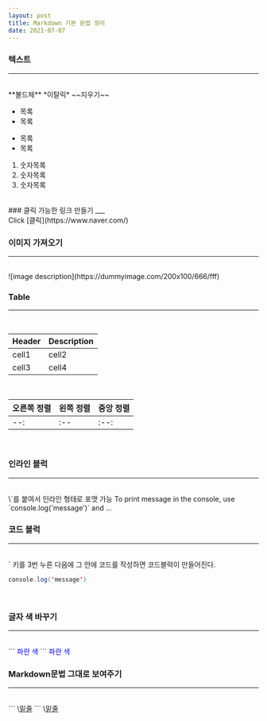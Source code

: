 ```yaml
---
layout: post
title: Markdown 기본 문법 정리
date: 2021-07-07
---
```


### 텍스트  
___
<br/>
**볼드체**  
*이탈릭*  
~~지우기~~  


* 목록
* 목록

- 목록
- 목록

1. 숫자목록
2. 숫자목록
3. 숫자목록

<br/>
### 클릭 가능한 링크 만들기
___
<br/>
Click [클릭](https://www.naver.com/)  
<br/>

### 이미지 가져오기
___
<br/>
![image description](https://dummyimage.com/200x100/666/fff)  
<br/>

### Table
___
<br/>

|Header|Description|
|:--|:--|
|cell1|cell2|
|cell3|cell4|

<br/>

|오른쪽 정렬|왼쪽 정렬|중앙 정렬|
|:--|:--|:--|
|\--:|\:--|\:--:|

<br/>

### 인라인 블럭
___
<br/>
\`를 붙여서 인라인 형태로 포맷 가능  
To print message in the console, use `console.log('message')` and ...  
<br/>

### 코드 블럭
___
<br/>
` 키를 3번 누른 다음에 그 안에 코드를 작성하면 코드블럭이 만들어진다.  

```java
console.log('message')
```
<br/>

### 글자 색 바꾸기
___
<br/>
```
<span style="color:blue">파란 색</span>
```
<span style="color:blue">파란 색</span>  
<br/>


### Markdown문법 그대로 보여주기
___
<br/>
```
\<u>밑줄</u>
```
\<u>밑줄</u>  
<br/>


